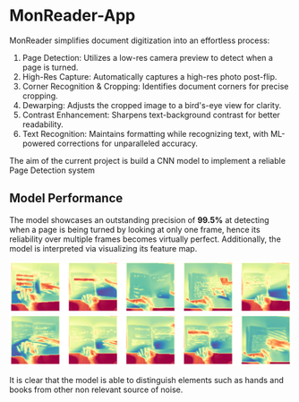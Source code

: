 # MonReader-App
MonReader simplifies document digitization into an effortless process:

1. Page Detection: Utilizes a low-res camera preview to detect when a page is turned.
2. High-Res Capture: Automatically captures a high-res photo post-flip.
3. Corner Recognition & Cropping: Identifies document corners for precise cropping.
4. Dewarping: Adjusts the cropped image to a bird's-eye view for clarity.
5. Contrast Enhancement: Sharpens text-background contrast for better readability.
6. Text Recognition: Maintains formatting while recognizing text, with ML-powered corrections for unparalleled accuracy.

The aim of the current project is build a CNN model to implement a reliable Page Detection system

## Model Performance

The model showcases an outstanding precision of **99.5%** at detecting when a page is being turned by looking at only one frame, hence its reliability over multiple frames becomes virtually perfect. Additionally, the model is interpreted via visualizing its feature map.

![Alt text](/Pictures/flip_feature_map.png?raw=true)
![Alt text](/Pictures/not_flip_feature_map.png?raw=true)

It is clear that the model is able to distinguish elements such as hands and books from other non relevant source of noise.
